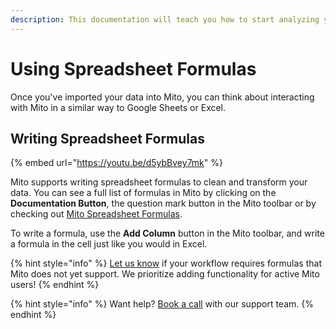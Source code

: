 ```yaml
---
description: This documentation will teach you how to start analyzing your data.
---
```


# Using Spreadsheet Formulas

Once you've imported your data into Mito, you can think about interacting with Mito in a similar way to Google Sheets or Excel.&#x20;

## Writing Spreadsheet Formulas&#x20;

{% embed url="https://youtu.be/d5ybBvey7mk" %}



Mito supports writing spreadsheet formulas to clean and transform your data. You can see a full list of formulas in Mito by clicking on the **Documentation Button**, the question mark button in the Mito toolbar or by checking out [Mito Spreadsheet Formulas](mito-spreadsheet-formulas.md).&#x20;

To write a formula, use the **Add Column** button in the Mito toolbar, and write a formula in the cell just like you would in Excel.&#x20;

{% hint style="info" %}
[Let us know](mailto:aarondr77@gmail.com?subject=Missing%20Functionality) if your workflow requires formulas that  Mito does not yet support. We prioritize adding functionality for active Mito users!
{% endhint %}

{% hint style="info" %}
Want help? [Book a call](https://hubs.ly/H0FzGrF0) with our support team.&#x20;
{% endhint %}
